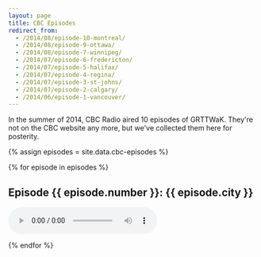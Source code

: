 ```yaml
---
layout: page
title: CBC Episodes
redirect_from: 
  - /2014/08/episode-10-montreal/
  - /2014/08/episode-9-ottawa/
  - /2014/08/episode-7-winnipeg/
  - /2014/07/episode-6-fredericton/
  - /2014/07/episode-5-halifax/
  - /2014/07/episode-4-regina/
  - /2014/07/episode-3-st-johns/
  - /2014/07/episode-2-calgary/
  - /2014/06/episode-1-vancouver/
---
```


In the summer of 2014, CBC Radio aired 10 episodes of GRTTWaK. They're not on the CBC website any more, but we've collected them here for posterity.

{% assign episodes = site.data.cbc-episodes  %}


{% for episode in episodes %}
## Episode {{ episode.number }}: {{ episode.city }}

<audio controls>
	<source src="{{ episode.mp3_url }}" type="audio/mpeg">
	Your browser does not support the audio element.
</audio>

{% endfor %}